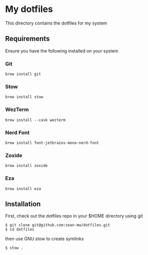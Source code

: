 # My dotfiles

This directory contains the dotfiles for my system

## Requirements

Ensure you have the following installed on your system

### Git

```
brew install git
```

### Stow

```
brew install stow
```

### WezTerm

```
brew install --cask wezterm
```

### Nerd Font

```
brew install font-jetbrains-mono-nerd-font
```

### Zoxide

```
brew install zoxide
```

### Eza

```
brew install eza
```

## Installation

First, check out the dotfiles repo in your $HOME directory using git

```
$ git clone git@github.com:sean-mw/dotfiles.git
$ cd dotfiles
```

then use GNU stow to create symlinks

```
$ stow .
```

